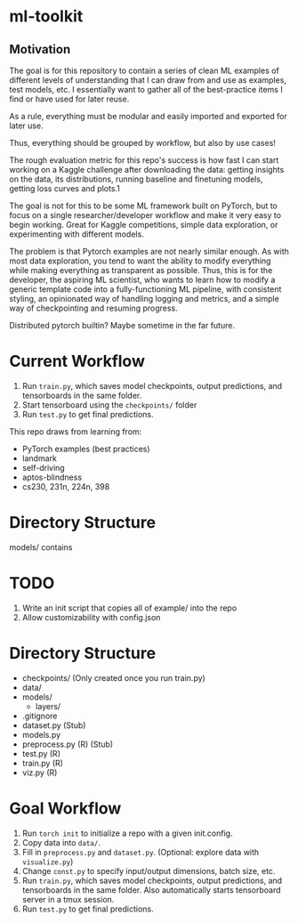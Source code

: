 # ml-toolkit

## Motivation
The goal is for this repository to contain a series of clean ML examples of different levels of understanding that I can draw from and use as examples, test models, etc. I essentially want to gather all of the best-practice items I find or have used for later reuse.

As a rule, everything must be modular and easily imported and exported for later use.

Thus, everything should be grouped by workflow, but also by use cases!

The rough evaluation metric for this repo's success is how fast I can start working on a Kaggle challenge after downloading the data: getting insights on the data, its distributions, running baseline and finetuning models, getting loss curves and plots.1

The goal is not for this to be some ML framework built on PyTorch, but to focus on a single researcher/developer workflow and make it very easy to begin working. Great for Kaggle competitions, simple data exploration, or experimenting with different models.

The problem is that Pytorch examples are not nearly similar enough. As with most data exploration, you tend to want the ability to modify everything while making everything as transparent as possible. Thus, this is for the developer, the aspiring ML scientist, who wants to learn how to modify a generic template code into a fully-functioning ML pipeline, with consistent styling, an opinionated way of handling logging and metrics, and a simple way of checkpointing and resuming progress.

Distributed pytorch builtin? Maybe sometime in the far future.


# Current Workflow
1. Run `train.py`, which saves model checkpoints, output predictions, and tensorboards in the same folder.
2. Start tensorboard using the `checkpoints/` folder
3. Run `test.py` to get final predictions.

This repo draws from learning from:
- PyTorch examples (best practices)
- landmark
- self-driving
- aptos-blindness
- cs230, 231n, 224n, 398


# Directory Structure
models/ contains 


# TODO
1. Write an init script that copies all of example/ into the repo
2. Allow customizability with config.json


# Directory Structure
- checkpoints/ (Only created once you run train.py)
- data/
- models/
    - layers/
- .gitignore
- dataset.py (Stub)
- models.py
- preprocess.py (R) (Stub)
- test.py (R)
- train.py (R)
- viz.py (R)


# Goal Workflow
1. Run `torch init` to initialize a repo with a given init.config.
2. Copy data into `data/`.
3. Fill in `preprocess.py` and `dataset.py`. (Optional: explore data with `visualize.py`)
4. Change `const.py` to specify input/output dimensions, batch size, etc.
5. Run `train.py`, which saves model checkpoints, output predictions, and tensorboards in the same folder. Also automatically starts tensorboard server in a tmux session.
6. Run `test.py` to get final predictions.
